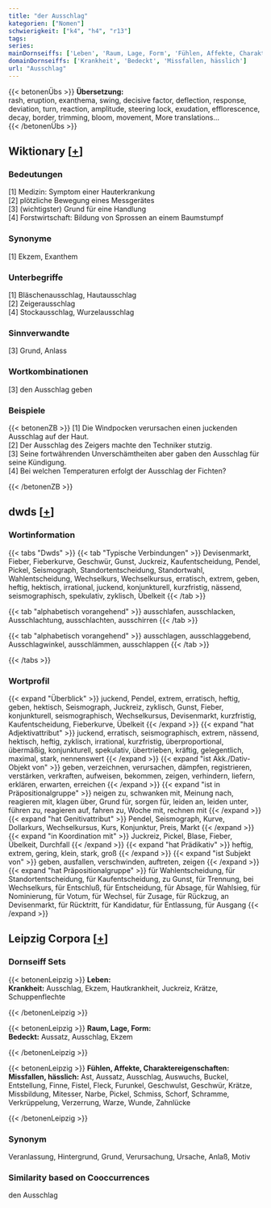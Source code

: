 ```yaml
---
title: "der Ausschlag"
kategorien: ["Nomen"]
schwierigkeit: ["k4", "h4", "r13"]
tags:
series:
mainDornseiffs: ['Leben', 'Raum, Lage, Form', 'Fühlen, Affekte, Charaktereigenschaften']
domainDornseiffs: ['Krankheit', 'Bedeckt', 'Missfallen, hässlich']
url: "Ausschlag"
---
```


{{< betonenÜbs >}}
**Übersetzung:**  
rash, eruption, exanthema, swing, decisive factor, deflection, response, deviation, turn, reaction, amplitude, steering lock, exudation, efflorescence, decay, border, trimming, bloom, movement, More translations...  
{{< /betonenÜbs >}}

## Wiktionary [[+](https://de.wiktionary.org/wiki/Ausschlag)]

### Bedeutungen
[1] Medizin: Symptom einer Hauterkrankung  
[2] plötzliche Bewegung eines Messgerätes  
[3] (wichtigster) Grund für eine Handlung  
[4] Forstwirtschaft: Bildung von Sprossen an einem Baumstumpf  

### Synonyme
[1] Ekzem, Exanthem  

### Unterbegriffe
[1] Bläschenausschlag, Hautausschlag  
[2] Zeigerausschlag  
[4] Stockausschlag, Wurzelausschlag  

### Sinnverwandte
[3] Grund, Anlass  

### Wortkombinationen
[3] den Ausschlag geben  

### Beispiele
{{< betonenZB >}}
[1] Die Windpocken verursachen einen juckenden Ausschlag auf der Haut.  
[2] Der Ausschlag des Zeigers machte den Techniker stutzig.  
[3] Seine fortwährenden Unverschämtheiten aber gaben den Ausschlag für seine Kündigung.  
[4] Bei welchen Temperaturen erfolgt der Ausschlag der Fichten?  

{{< /betonenZB >}}


## dwds [[+](https://www.dwds.de/wb/Ausschlag)]

### Wortinformation
{{< tabs "Dwds" >}}
{{< tab "Typische Verbindungen" >}}
Devisenmarkt, Fieber, Fieberkurve, Geschwür, Gunst, Juckreiz, Kaufentscheidung, Pendel, Pickel, Seismograph, Standortentscheidung, Standortwahl, Wahlentscheidung, Wechselkurs, Wechselkursus, erratisch, extrem, geben, heftig, hektisch, irrational, juckend, konjunkturell, kurzfristig, nässend, seismographisch, spekulativ, zyklisch, Übelkeit
{{< /tab >}}

{{< tab "alphabetisch vorangehend" >}}
ausschlafen, ausschlacken, Ausschlachtung, ausschlachten, ausschirren
{{< /tab >}}

{{< tab "alphabetisch vorangehend" >}}
ausschlagen, ausschlaggebend, Ausschlagwinkel, ausschlämmen, ausschlappen
{{< /tab >}}

{{< /tabs >}}

### Wortprofil
{{< expand "Überblick" >}} juckend, Pendel, extrem, erratisch, heftig, geben, hektisch, Seismograph, Juckreiz, zyklisch, Gunst, Fieber, konjunkturell, seismographisch, Wechselkursus, Devisenmarkt, kurzfristig, Kaufentscheidung, Fieberkurve, Übelkeit {{< /expand >}}
{{< expand "hat Adjektivattribut" >}} juckend, erratisch, seismographisch, extrem, nässend, hektisch, heftig, zyklisch, irrational, kurzfristig, überproportional, übermäßig, konjunkturell, spekulativ, übertrieben, kräftig, gelegentlich, maximal, stark, nennenswert {{< /expand >}}
{{< expand "ist Akk./Dativ-Objekt von" >}} geben, verzeichnen, verursachen, dämpfen, registrieren, verstärken, verkraften, aufweisen, bekommen, zeigen, verhindern, liefern, erklären, erwarten, erreichen {{< /expand >}}
{{< expand "ist in Präpositionalgruppe" >}} neigen zu, schwanken mit, Meinung nach, reagieren mit, klagen über, Grund für, sorgen für, leiden an, leiden unter, führen zu, reagieren auf, fahren zu, Woche mit, rechnen mit {{< /expand >}}
{{< expand "hat Genitivattribut" >}} Pendel, Seismograph, Kurve, Dollarkurs, Wechselkursus, Kurs, Konjunktur, Preis, Markt {{< /expand >}}
{{< expand "in Koordination mit" >}} Juckreiz, Pickel, Blase, Fieber, Übelkeit, Durchfall {{< /expand >}}
{{< expand "hat Prädikativ" >}} heftig, extrem, gering, klein, stark, groß {{< /expand >}}
{{< expand "ist Subjekt von" >}} geben, ausfallen, verschwinden, auftreten, zeigen {{< /expand >}}
{{< expand "hat Präpositionalgruppe" >}} für Wahlentscheidung, für Standortentscheidung, für Kaufentscheidung, zu Gunst, für Trennung, bei Wechselkurs, für Entschluß, für Entscheidung, für Absage, für Wahlsieg, für Nominierung, für Votum, für Wechsel, für Zusage, für Rückzug, an Devisenmarkt, für Rücktritt, für Kandidatur, für Entlassung, für Ausgang {{< /expand >}}

## Leipzig Corpora [[+](https://corpora.uni-leipzig.de/en/res?word=Ausschlag&corpusId=deu_newscrawl-public_2018)]

### Dornseiff Sets
{{< betonenLeipzig >}}
**Leben:**  
**Krankheit:** Ausschlag, Ekzem, Hautkrankheit, Juckreiz, Krätze, Schuppenflechte  

{{< /betonenLeipzig >}}


{{< betonenLeipzig >}}
**Raum, Lage, Form:**  
**Bedeckt:** Aussatz, Ausschlag, Ekzem  

{{< /betonenLeipzig >}}


{{< betonenLeipzig >}}
**Fühlen, Affekte, Charaktereigenschaften:**  
**Missfallen, hässlich:** Ast, Aussatz, Ausschlag, Auswuchs, Buckel, Entstellung, Finne, Fistel, Fleck, Furunkel, Geschwulst, Geschwür, Krätze, Missbildung, Mitesser, Narbe, Pickel, Schmiss, Schorf, Schramme, Verkrüppelung, Verzerrung, Warze, Wunde, Zahnlücke  

{{< /betonenLeipzig >}}

### Synonym
Veranlassung, Hintergrund, Grund, Verursachung, Ursache, Anlaß, Motiv


### Similarity based on Cooccurrences
den Ausschlag

